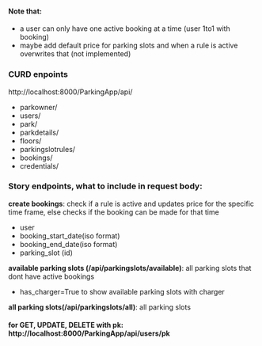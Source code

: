 #### Note that:
- a user can only have one active booking at a time (user 1to1 with booking)
- maybe add default price for parking slots and when a rule is active overwrites that (not implemented)


### CURD enpoints
http://localhost:8000/ParkingApp/api/
- parkowner/
- users/
- park/
- parkdetails/
- floors/
- parkingslotrules/
- bookings/
- credentials/

### Story endpoints, what to include in request body:

**create bookings**: check if a rule is active and updates price for the specific time frame, else checks if the booking can be made for that time
- user
- booking_start_date(iso format)
- booking_end_date(iso format)
- parking_slot (id) 


**available parking slots (/api/parkingslots/available)**: all parking slots that dont have active bookings
- has_charger=True to show available parking slots with charger

**all parking slots(/api/parkingslots/all)**: all parking slots




#### for GET, UPDATE, DELETE with pk: http://localhost:8000/ParkingApp/api/users/pk
